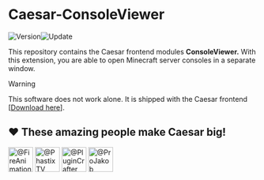 # Caesar-ConsoleViewer
![Version](https://img.shields.io/badge/Version-v0.0.1-green)![Update](https://img.shields.io/badge/Update-23.4.2025-blue)

This repository contains the Caesar frontend modules **ConsoleViewer.**
With this extension, you are able to open Minecraft server consoles in a separate window.

> [!WARNING]
> This software does not work alone. It is shipped with the Caesar frontend [[Download here](https://github.com/JWeinelt/Caesar/releases)].


## ❤️ These amazing people make Caesar big!

<a href="https://github.com/FireAnimationStudios "><img src="https://github.com/FireAnimationStudios.png" width="50" height="50" alt="@FireAnimationStudios "/></a>
<a href="https://github.com/PhastixTV"><img src="https://github.com/PhastixTV.png" width="50" height="50" alt="@PhastixTV"/></a>
<a href="https://github.com/PluginCrafter"><img src="https://github.com/PluginCrafter.png" width="50" height="50" alt="@PluginCrafter"/></a>
<a href="https://github.com/ProJakob"><img src="https://github.com/ProJakob.png" width="50" height="50" alt="@ProJakob"/></a>
